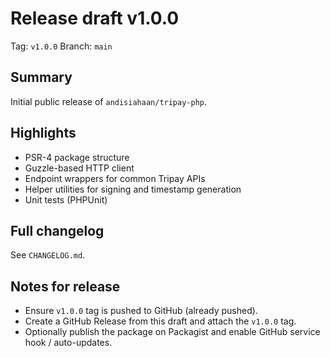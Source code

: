 # Release draft v1.0.0

Tag: `v1.0.0`
Branch: `main`

## Summary
Initial public release of `andisiahaan/tripay-php`.

## Highlights
- PSR-4 package structure
- Guzzle-based HTTP client
- Endpoint wrappers for common Tripay APIs
- Helper utilities for signing and timestamp generation
- Unit tests (PHPUnit)

## Full changelog
See `CHANGELOG.md`.

## Notes for release
- Ensure `v1.0.0` tag is pushed to GitHub (already pushed).
- Create a GitHub Release from this draft and attach the `v1.0.0` tag.
- Optionally publish the package on Packagist and enable GitHub service hook / auto-updates.

